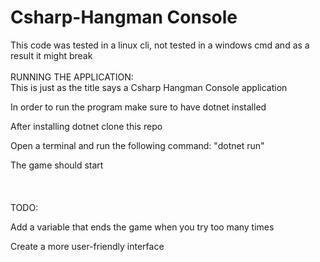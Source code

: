 # Csharp-Hangman Console
This code was tested in a linux cli, not tested in a windows cmd and as a result it might break
\
\
RUNNING THE APPLICATION:
\
This is just as the title says a Csharp Hangman Console application

In order to run the program make sure to have dotnet installed

After installing dotnet clone this repo

Open a terminal and run the following command: "dotnet run"

The game should start
\
\
\
\
TODO:

Add a variable that ends the game when you try too many times

Create a more user-friendly interface
